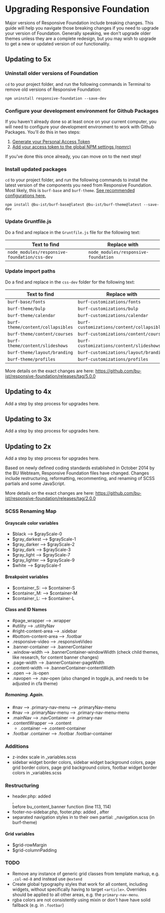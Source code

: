 # Upgrading Responsive Foundation

Major versions of Responsive Foundation include breaking changes. This guide
will help you navigate those breaking changes if you need to upgrade your version
of Foundation. Generally speaking, we don't upgrade older themes unless they are
a complete redesign, but you may wish to upgrade to get a new or updated version
of our functionality.

## Updating to 5x

### Uninstall older versions of Foundation

`cd` to your project folder, and run the following commands in Terminal
to remove old versions of Responsive Foundation:

`npm uninstall responsive-foundation --save-dev`

### Configure your development environment for Github Packages

If you haven't already done so at least once on your current computer,
you will need to configure your development environment to work with
Github Packages. You'll do this in two steps:

1. [Generate your Personal Access Token](https://github.com/bu-ist/responsive-foundation#generate-your-access-token)
2. [Add your access token to the global NPM settings (npmrc)](https://github.com/bu-ist/responsive-foundation#add-your-access-token-to-the-global-npm-settings-npmrc)

If you've done this once already, you can move on to the next step!

### Install updated packages

`cd` to your project folder, and run the following commands to install the
latest version of the components you need from Responsive Foundation. Most
likely, this is `burf-base` and `burf-theme`. [See recommended configurations here.](https://github.com/bu-ist/responsive-foundation#install-and-go)

`npm install @bu-ist/burf-base@latest @bu-ist/burf-theme@latest --save-dev`

### Update Gruntfile.js

Do a find and replace in the `Gruntfile.js` file for the following text:

| Text to find                                 | Replace with                         |
| -------------------------------------------- | ------------------------------------ |
| `node_modules/responsive-foundation/css-dev` | `node_modules/responsive-foundation` |


### Update import paths

Do a find and replace in the `css-dev` folder for the following text:

| Text to find                      | Replace with                               |
| --------------------------------- | ------------------------------------------ |
| `burf-base/fonts`                 | `burf-customizations/fonts`                |
| `burf-theme/bulp`                 | `burf-customizations/bulp`                 |
| `burf-theme/calendar`             | `burf-customizations/calendar`             |
| `burf-theme/content/collapsibles` | `burf-customizations/content/collapsibles` |
| `burf-theme/content/courses`      | `burf-customizations/content/courses`      |
| `burf-theme/content/slideshows`   | `burf-customizations/content/slideshows`   |
| `burf-theme/layout/branding`      | `burf-customizations/layout/branding`      |
| `burf-theme/profiles`             | `burf-customizations/profiles`             |

More details on the exact changes are here: https://github.com/bu-ist/responsive-foundation/releases/tag/5.0.0

## Updating to 4x

Add a step by step process for upgrades here.

## Updating to 3x

Add a step by step process for upgrades here.

## Updating to 2x

Add a step by step process for upgrades here.

Based on newly defined coding standards established in October 2014 by the BU Webteam, Responsive Foundation files have changed. Changes include restructuring, reformatting, recommenting, and renaming of SCSS partials and some JavaScript.

More details on the exact changes are here: https://github.com/bu-ist/responsive-foundation/releases/tag/2.0.0

### SCSS Renaming Map

#### Grayscale color variables

* $black --> $grayScale-0
* $gray_darkest --> $grayScale-1
* $gray_darker --> $grayScale-2
* $gray_dark --> $grayScale-3
* $gray_light --> $grayScale-7
* $gray_lighter --> $grayScale-9
* $white --> $grayScale-f

#### Breakpoint variables

* $container_S: --> $container-S
* $container_M: --> $container-M
* $container_L: --> $container-L

#### Class and ID Names

* #page_wrapper --> .wrapper
* #utility --> .utilityNav
* #right-content-area --> .sidebar
* #bottom-content-area --> .footbar
* .responsive-video --> .responsiveVideo
* .banner-container --> .bannerContainer
* .window-width --> .bannerContainer-windowWidth (check child themes, like research, for content banner changes)
* .page-width --> .bannerContainer-pageWidth
* .content-width --> .bannerContainer-contentWidth
* .open --> .is-open
* .navopen --> .nav-open (also changed in toggle.js, and needs to be adjusted in cfa theme)

##### Remanimg. Again.

* #nav --> .primary-nav-menu --> .primaryNav-menu
* #nav --> .primaryNav-menu --> .primary-nav-menu-menu
* .mainNav --> .navContainer --> .primary-nav
* .contentWrapper --> .content
	* .container --> .content-container
* .footbar .container --> .footbar .footbar-container

### Additions

* z-index scale in _variables.scss
* sidebar widget border colors, sidebar widget background colors, page grid border colors, page grid background colors, footbar widget border colors in _variables.scss


### Restructuring

* header.php: added <div class="wrapper">, <div class="contentWrapper"> before bu_content_banner function (line 113, 114)
* footer-no-sidebar.php, footer.php: added </div><!-- .contentWrapper -->, </div><!-- .wrapper --> after <?php wp_footer(); ?>
* separated navigation styles in to their own partial: _navigation.scss (in burf-theme)

#### Grid variables

* $grid-rowMargin
* $grid-columnPadding

### TODO

* Remove any instance of generic grid classes from template markup, e.g. `.col-md-8` and instead use `@extend`
* Create global typography styles that work for all content, including widgets, without specifically having to target `<article>`. Overrides should be applied to all other areas, e.g. the `primary-nav-menu`.
* rgba colors are not consistently using mixin or don't have have solid fallback (e.g. in `.footbar`)

